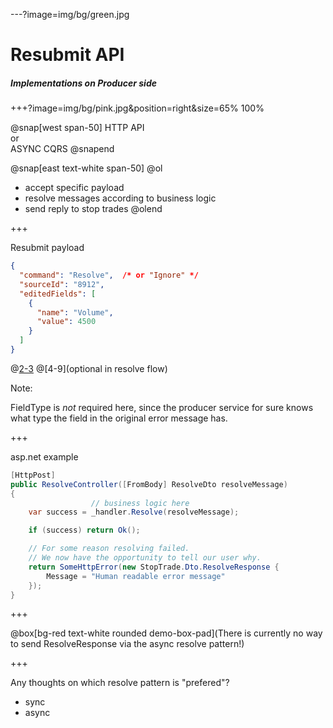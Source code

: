 ---?image=img/bg/green.jpg

# Resubmit API

##### Implementations on Producer side

+++?image=img/bg/pink.jpg&position=right&size=65% 100%

@snap[west span-50]
HTTP API
<br/>
or
<br/>
ASYNC CQRS
@snapend

@snap[east text-white span-50]
@ol
- accept specific payload
- resolve messages according to business logic
- send reply to stop trades
@olend


+++

Resubmit payload


```json
{
  "command": "Resolve",  /* or "Ignore" */
  "sourceId": "8912",
  "editedFields": [
    {
      "name": "Volume",
      "value": 4500
    }
  ]
}
```

@[2-3](required)
@[4-9](optional in resolve flow)

Note:

FieldType is _not_ required here, since the producer service
for sure knows what type the field in the original error message has.

+++

asp.net example

```cs
[HttpPost]
public ResolveController([FromBody] ResolveDto resolveMessage)
{
                  // business logic here
    var success = _handler.Resolve(resolveMessage);

    if (success) return Ok();

    // For some reason resolving failed.
    // We now have the opportunity to tell our user why.
    return SomeHttpError(new StopTrade.Dto.ResolveResponse {
        Message = "Human readable error message"
    });
}
```

+++

@box[bg-red text-white rounded demo-box-pad](There is currently no way to send ResolveResponse via the async resolve pattern!)

+++

Any thoughts on which resolve pattern is "prefered"?

- sync
- async
